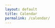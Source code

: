 ```yaml
---
layout: default
title: Calendar
permalink: /calendar/
---
```


<link href='https://unpkg.com/@fullcalendar/core/main.min.css' rel='stylesheet' />
<link href='https://unpkg.com/@fullcalendar/daygrid/main.min.css' rel='stylesheet' />
<link href='https://unpkg.com/@fullcalendar/list/main.min.css' rel='stylesheet' />

<script src='https://unpkg.com/@fullcalendar/core/main.min.js'></script>
<script src='https://unpkg.com/@fullcalendar/daygrid/main.min.js'></script>
<script src='https://unpkg.com/@fullcalendar/list/main.min.js'></script>

<script src='https://unpkg.com/@fullcalendar/google-calendar/main.min.js'></script>

<script>
 document.addEventListener('DOMContentLoaded', function() {
  var calendarEl = document.getElementById('calendar');
  var calendar = new FullCalendar.Calendar(calendarEl, {
    plugins: [ 'googleCalendar', 'dayGrid', 'list' ],
    header: {
      left: 'prev,next today',
      center: 'title',
      right: 'dayGridMonth,listWeek'
    },
    displayEventTime: true,
  	defaultView: 'listWeek',
    googleCalendarApiKey: '',
    events: {
      googleCalendarId: '4hbi6bp3lol50h2m422ljg81t0@group.calendar.google.com'
    }
  });
  calendar.render();
});
</script>

<div id='calendar'></div>
<!--<iframe src="https://calendar.google.com/calendar/embed?showPrint=0&amp;showTz=0&amp;mode=AGENDA&amp;height=500&amp;wkst=2&amp;bgcolor=%23FFFFFF&amp;src=4hbi6bp3lol50h2m422ljg81t0%40group.calendar.google.com&amp;color=%235F6B02&amp;ctz=Europe%2FBerlin" style="border-width:0" width="500" height="500" frameborder="0" scrolling="no"></iframe>-->
